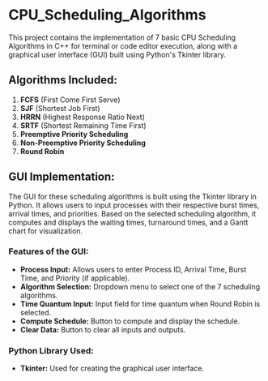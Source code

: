 # CPU_Scheduling_Algorithms

This project contains the implementation of 7 basic CPU Scheduling Algorithms in C++ for terminal or code editor execution, along with a graphical user interface (GUI) built using Python's Tkinter library.

## Algorithms Included:
1. **FCFS** (First Come First Serve)
2. **SJF** (Shortest Job First)
3. **HRRN** (Highest Response Ratio Next)
4. **SRTF** (Shortest Remaining Time First)
5. **Preemptive Priority Scheduling**
6. **Non-Preemptive Priority Scheduling**
7. **Round Robin**

## GUI Implementation:
The GUI for these scheduling algorithms is built using the Tkinter library in Python. It allows users to input processes with their respective burst times, arrival times, and priorities. Based on the selected scheduling algorithm, it computes and displays the waiting times, turnaround times, and a Gantt chart for visualization.

### Features of the GUI:
- **Process Input:** Allows users to enter Process ID, Arrival Time, Burst Time, and Priority (if applicable).
- **Algorithm Selection:** Dropdown menu to select one of the 7 scheduling algorithms.
- **Time Quantum Input:** Input field for time quantum when Round Robin is selected.
- **Compute Schedule:** Button to compute and display the schedule.
- **Clear Data:** Button to clear all inputs and outputs.

### Python Library Used:
- **Tkinter:** Used for creating the graphical user interface.
